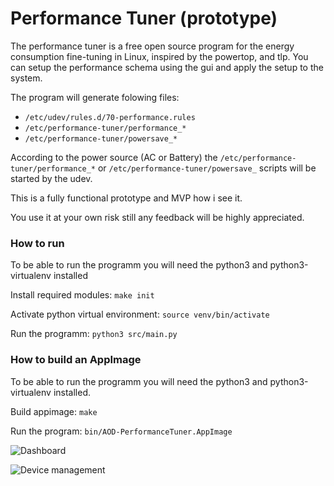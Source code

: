 # Performance Tuner (prototype)
The performance tuner is a free open source program for the energy consumption fine-tuning in Linux, inspired by the powertop, and tlp. You can setup the performance schema using the gui and apply the setup to the system. 

The program will generate folowing files:
* `/etc/udev/rules.d/70-performance.rules`
* `/etc/performance-tuner/performance_*`
* `/etc/performance-tuner/powersave_*`

According to the power source (AC or Battery) the `/etc/performance-tuner/performance_*` or `/etc/performance-tuner/powersave_` scripts will be started by the udev. 


This is a fully functional prototype and MVP how i see it.

You use it at your own risk still any feedback will be highly appreciated.



### How to run
To be able to run the programm you will need the python3 and python3-virtualenv installed

Install required modules:
`make init`

Activate python virtual environment:
`source venv/bin/activate`

Run the programm:
`python3 src/main.py`

### How to build an AppImage

To be able to run the programm you will need the python3 and python3-virtualenv installed.

Build appimage:
`make`

Run the program:
`bin/AOD-PerformanceTuner.AppImage`



![Dashboard](https://github.com/AlexWoroschilow/AOD-PerformanceTuner/blob/master/screenshots/dashboard.png?raw=true)

![Device management](https://github.com/AlexWoroschilow/AOD-PerformanceTuner/blob/master/screenshots/devices.png?raw=true)

